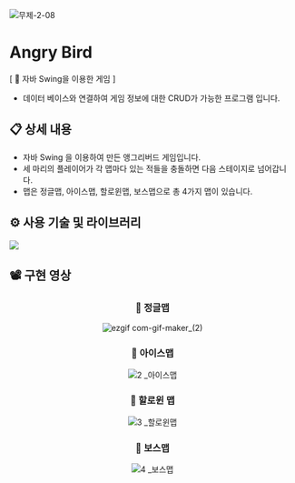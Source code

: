 ![무제-2-08](https://user-images.githubusercontent.com/113653130/213924613-b63d3f08-95a4-4bd7-922b-29fbb17a7f67.png)


# Angry Bird
[ 🌈 자바 Swing을 이용한 게임 ]
- 데이터 베이스와 연결하여 게임 정보에 대한 CRUD가 가능한 프로그램 입니다.


## 📋 상세 내용

- 자바 Swing 을 이용하여 만든 앵그리버드 게임입니다. 
- 세 마리의 플레이어가 각 맵마다 있는 적들을 충돌하면 다음 스테이지로 넘어갑니다. 
- 맵은 정글맵, 아이스맵, 할로윈맵, 보스맵으로 총 4가지 맵이 있습니다.

## ⚙️ 사용 기술 및 라이브러리
 <img src="https://img.shields.io/badge/JAVA-B700FF?style=flat&logo=Eclipse IDE&logoColor=white"/>  

## 📽️ 구현 영상
<div align=center>

### 🌲 정글맵 <br>
![ezgif com-gif-maker_(2)](https://user-images.githubusercontent.com/113653130/213924705-bfd4a9dc-cc0a-4f2a-95a4-137f71d02adc.gif)

### 🧊 아이스맵 <br>
![2 _아이스맵](https://user-images.githubusercontent.com/113653130/213924712-f0c1989a-524c-4e4f-921f-d51553959117.gif)

### 🎃 할로윈 맵 <br>
![3 _할로윈맵](https://user-images.githubusercontent.com/113653130/213924720-15886c0b-0869-4b4b-875f-9586408828a2.gif)

### 👑 보스맵 <br>
![4 _보스맵](https://user-images.githubusercontent.com/113653130/213924736-bc90335a-db0a-4708-96b4-20babb1abd3d.gif)

</div>


